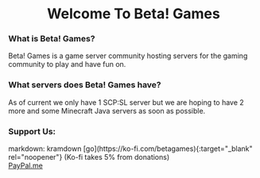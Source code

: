 <h1 align=center>Welcome To Beta! Games</h1>
<h3>What is Beta! Games?</h3>
<p>Beta! Games is a game server community hosting servers for the gaming community to play and have fun on.</p>

<h3>What servers does Beta! Games have?</h3>
<p>As of current we only have 1 SCP:SL server but we are hoping to have 2 more and some Minecraft Java servers as soon as possible.</p>

<h3>Support Us:</h3>
markdown: kramdown
[go](https://ko-fi.com/betagames){:target="_blank" rel="noopener"} (Ko-fi takes 5% from donations)
<br>
<a href="https://paypal.me/BetaGames1" target="_blank">PayPal.me</a>
